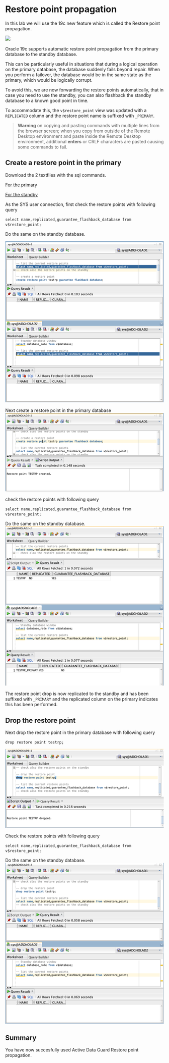 # Restore point propagation

In this lab we will use the 19c new feature which is called the Restore point propagation.

![](./images/01-dg-primary-restore-point-propagation.gif)

Oracle 19c supports automatic restore point propagation from the primary database to the standby database.

This can be particularly useful in situations that during a logical operation on the primary database, the database suddenly fails beyond repair. When you perform a failover, the database would be in the same state as the primary, which would be logically corrupt. 

To avoid this, we are now forwarding the restore points automatically, that in case you need to use the standby, you can also flashback the standby database to a known good point in time.

To accommodate this, the `v$restore_point` view was updated with a `REPLICATED` column and the restore point name is suffixed with `_PRIMARY`.

> **Warning** on copying and pasting commands with multiple lines from the browser screen; when you copy from outside of the Remote Desktop environment and paste inside the Remote Desktop environment, additional **enters** or CRLF characters are pasted causing some commands to fail. 

## Create a restore point in the primary

Download the 2 textfiles with the sql commands.

[For the primary
](./images/primary.txt)

[For the standby
](./images/standby.txt)

As the SYS user connection, first check the restore points with following query

````
select name,replicated,guarantee_flashback_database from v$restore_point;
````

Do the same on the standby database.

![](./images/RP01.png)

Next create a restore point in the primary database
![](./images/RP02.png)

check the restore points with following query

````
select name,replicated,guarantee_flashback_database from v$restore_point;
````

Do the same on the standby database.
![](./images/RP03.png)

The restore point drop is now replicated to the standby and has been suffixed with `_PRIMARY` and the replicated column on the primary indicates this has been performed.

## Drop the restore point

Next drop the restore point in the primary database with following query 
````
drop restore point testrp;
````

![](./images/RP04.png)

Check the restore points with following query

````
select name,replicated,guarantee_flashback_database from v$restore_point;
````

Do the same on the standby database.
![](./images/RP05.png)

## Summary
You have now succesfully used Active Data Guard Restore point propagation.